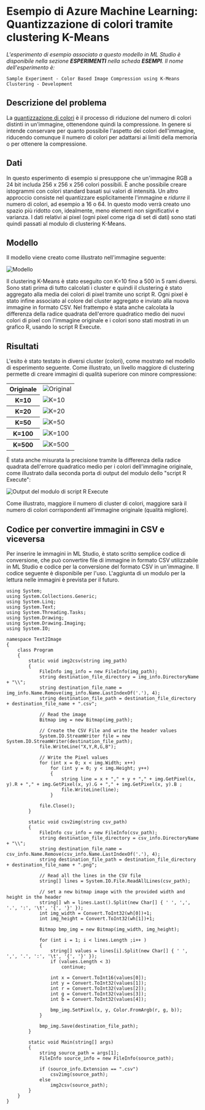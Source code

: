 <properties title="Azure Machine Learning Sample: Color quantization using K-Means clustering" pageTitle="Machine Learning Sample: Color quantization using K-Means clustering | Azure" description="A sample Azure Machine Learning experiment that evaluates using different K-Means clustering values for quantizing a color image." metaKeywords="" services="" solutions="" documentationCenter="" authors="garye" videoId="" scriptId="" />

<tags ms.service="machine-learning" ms.workload="tbd" ms.tgt_pltfrm="na" ms.devlang="na" ms.topic="article" ms.date="01/01/1900" ms.author="garye"></tags>

# Esempio di Azure Machine Learning: Quantizzazione di colori tramite clustering K-Means

<em>L'esperimento di esempio associato a questo modello in ML Studio è disponibile nella sezione **ESPERIMENTI** nella scheda **ESEMPI**. Il nome dell'esperimento è:</em>

    Sample Experiment - Color Based Image Compression using K-Means Clustering - Development

## Descrizione del problema

La [quantizzazione di colori][quantizzazione di colori] è il processo di riduzione del numero di colori distinti in un'immagine, ottenendone quindi la compressione. In genere si intende conservare per quanto possibile l'aspetto dei colori dell'immagine, riducendo comunque il numero di colori per adattarsi ai limiti della memoria o per ottenere la compressione.

## Dati

In questo esperimento di esempio si presuppone che un'immagine RGB a 24 bit includa 256 x 256 x 256 colori possibili. È anche possibile creare istogrammi con colori standard basati sui valori di intensità. Un altro approccio consiste nel quantizzare esplicitamente l'immagine e *ridurre* il numero di colori, ad esempio a 16 o 64. In questo modo verrà creato uno spazio più ridotto con, idealmente, meno elementi non significativi e varianza. I dati relativi ai pixel (ogni pixel come riga di set di dati) sono stati quindi passati al modulo di clustering K-Means.

## Modello

Il modello viene creato come illustrato nell'immagine seguente:

![Modello][Modello]

Il clustering K-Means è stato eseguito con K=10 fino a 500 in 5 rami diversi. Sono stati prima di tutto calcolati i cluster e quindi il clustering è stato aggregato alla media dei colori di pixel tramite uno script R.
Ogni pixel è stato infine associato al colore del cluster aggregato e inviato alla nuova immagine in formato CSV. Nel frattempo è stata anche calcolata la differenza della radice quadrata dell'errore quadratico medio dei nuovi colori di pixel con l'immagine originale e i colori sono stati mostrati in un grafico R, usando lo script R Execute.

## Risultati

L'esito è stato testato in diversi cluster (colori), come mostrato nel modello di esperimento seguente. Come illustrato, un livello maggiore di clustering permette di creare immagini di qualità superiore con minore compressione:

<table>
<tr><th>Originale</th>
<td><img alt="Original" src="./media/machine-learning-sample-color-quantization-using-k-means-clustering/image2a.jpg"></td>
</tr>
<tr><th>K=10</th>
<td><img alt="K=10" src="./media/machine-learning-sample-color-quantization-using-k-means-clustering/image2b.png"></td>
</tr>
<tr><th>K=20</th>
<td><img alt="K=20" src="./media/machine-learning-sample-color-quantization-using-k-means-clustering/image2c.png"></td>
</tr>
<tr><th>K=50</th>
<td><img alt="K=50" src="./media/machine-learning-sample-color-quantization-using-k-means-clustering/image2d.png"></td>
</tr>
<tr><th>K=100</th>
<td><img alt="K=100" src="./media/machine-learning-sample-color-quantization-using-k-means-clustering/image2e.png"></td>
</tr>
<tr><th>K=500</th>
<td><img alt="K=500" src="./media/machine-learning-sample-color-quantization-using-k-means-clustering/image2f.png"></td>
</tr>
</table>
È stata anche misurata la precisione tramite la differenza della radice quadrata dell'errore quadratico medio per i colori dell'immagine originale, come illustrato dalla seconda porta di output del modulo dello "script R Execute":

![Output del modulo di script R Execute][Output del modulo di script R Execute]

Come illustrato, maggiore il numero di cluster di colori, maggiore sarà il numero di colori corrispondenti all'immagine originale (qualità migliore).

## Codice per convertire immagini in CSV e viceversa

Per inserire le immagini in ML Studio, è stato scritto semplice codice di conversione, che può convertire file di immagine in formato CSV utilizzabile in ML Studio e codice per la conversione del formato CSV in un'immagine. Il codice seguente è disponibile per l'uso. L'aggiunta di un modulo per la lettura nelle immagini è prevista per il futuro.

    using System;
    using System.Collections.Generic;
    using System.Linq;
    using System.Text;
    using System.Threading.Tasks;
    using System.Drawing;
    using System.Drawing.Imaging;
    using System.IO;
     
    namespace Text2Image
    {
        class Program
        {
            static void img2csv(string img_path)
            {
                FileInfo img_info = new FileInfo(img_path);
                string destination_file_directory = img_info.DirectoryName + "\\";
                string destination_file_name = img_info.Name.Remove(img_info.Name.LastIndexOf('.'), 4);
                string destination_file_path = destination_file_directory + destination_file_name + ".csv";
     
                // Read the image
                Bitmap img = new Bitmap(img_path);
     
                // Create the CSV File and write the header values
                System.IO.StreamWriter file = new System.IO.StreamWriter(destination_file_path);
                file.WriteLine("X,Y,R,G,B");
     
                // Write the Pixel values
                for (int x = 0; x < img.Width; x++)
                    for (int y = 0; y < img.Height; y++)
                    {
                        string line = x + "," + y + "," + img.GetPixel(x, y).R + "," + img.GetPixel(x, y).G + "," + img.GetPixel(x, y).B ;
                        file.WriteLine(line);
                    }
     
                file.Close();
            }
     
            static void csv2img(string csv_path)
            {
                FileInfo csv_info = new FileInfo(csv_path);
                string destination_file_directory = csv_info.DirectoryName + "\\";
                string destination_file_name = csv_info.Name.Remove(csv_info.Name.LastIndexOf('.'), 4);
                string destination_file_path = destination_file_directory + destination_file_name + ".png";
                
                // Read all the lines in the CSV file
                string[] lines = System.IO.File.ReadAllLines(csv_path);
     
                // set a new bitmap image with the provided width and height in the header
                string[] wh = lines.Last().Split(new Char[] { ' ', ',', '.', ':', '\t', '{', '}' });
                int img_width = Convert.ToInt32(wh[0])+1;
                int img_height = Convert.ToInt32(wh[1])+1;
     
                Bitmap bmp_img = new Bitmap(img_width, img_height);
     
                for (int i = 1; i < lines.Length ;i++ )
                {
                    string[] values = lines[i].Split(new Char[] { ' ', ',', '.', ':', '\t', '{', '}' });
                    if (values.Length < 3)
                        continue;
     
                    int x = Convert.ToInt16(values[0]);
                    int y = Convert.ToInt32(values[1]);
                    int r = Convert.ToInt32(values[2]);
                    int g = Convert.ToInt32(values[3]);
                    int b = Convert.ToInt32(values[4]);
     
                    bmp_img.SetPixel(x, y, Color.FromArgb(r, g, b));
                }
     
                bmp_img.Save(destination_file_path);
            }
     
            static void Main(string[] args)
            {
                string source_path = args[1];
                FileInfo source_info = new FileInfo(source_path);
     
                if (source_info.Extension == ".csv")
                    csv2img(source_path);
                else
                    img2csv(source_path);
            }
        }
    }

  [quantizzazione di colori]: http://en.wikipedia.org/wiki/Color_quantization "Color quantization"
  [Modello]: ./media/machine-learning-sample-color-quantization-using-k-means-clustering/image1.png
  [Originale]: ./media/machine-learning-sample-color-quantization-using-k-means-clustering/image2a.jpg
  [K=10]: ./media/machine-learning-sample-color-quantization-using-k-means-clustering/image2b.png
  [K=20]: ./media/machine-learning-sample-color-quantization-using-k-means-clustering/image2c.png
  [K=50]: ./media/machine-learning-sample-color-quantization-using-k-means-clustering/image2d.png
  [K=100]: ./media/machine-learning-sample-color-quantization-using-k-means-clustering/image2e.png
  [K=500]: ./media/machine-learning-sample-color-quantization-using-k-means-clustering/image2f.png
  [Output del modulo di script R Execute]: ./media/machine-learning-sample-color-quantization-using-k-means-clustering/image3.png
